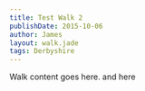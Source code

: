 ```yaml
---
title: Test Walk 2
publishDate: 2015-10-06
author: James
layout: walk.jade
tags: Derbyshire
---
```

Walk content goes here. and here
